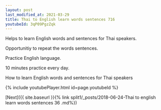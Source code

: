 ```yaml
---
layout: post
last_modified_at: 2021-03-29
title: Thai to English learn words sentences 716 
youtubeId: 3qP09PgzZqk
---
```

 
 
Helps to learn English words and sentences for Thai speakers.

Opportunitiy to repeat the words sentences. 

Practice English language. 
 
10 minutes practice every day. 
 
How to learn English words and sentences for Thai speakers 
 
{% include youtubePlayer.html id=page.youtubeId %}
 
 
[Next]({{ site.baseurl }}{% link  split1/_posts/2018-06-24-Thai to english learn words sentences 36 .md%})
 
